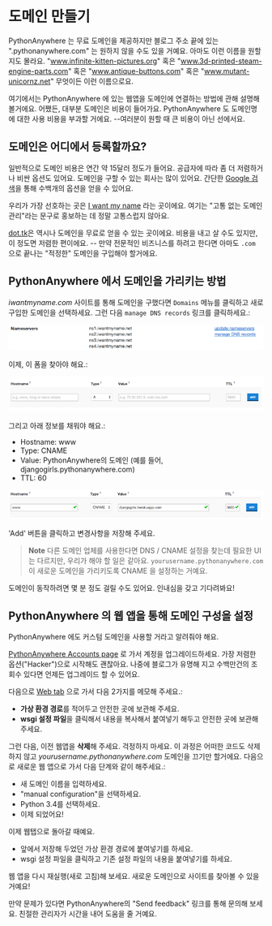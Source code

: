 # 도메인 만들기

PythonAnywhere 는 무료 도메인을 제공하지만 블로그 주소 끝에 있는 ".pythonanywhere.com" 는 원하지 않을 수도 있을 거예요. 아마도 이런 이름을 원할지도 몰라요. "www.infinite-kitten-pictures.org" 혹은 "www.3d-printed-steam-engine-parts.com" 혹은 "www.antique-buttons.com" 혹은 "www.mutant-unicornz.net" 무엇이든 이런 이름으로요.

여기에서는 PythonAnywhere 에 있는 웹앱을 도메인에 연결하는 방법에 관해 설명해 볼거에요. 어쨌든, 대부분 도메인은 비용이 들어가요. PythonAnywhere 도 도메인명에 대한 사용 비용을 부과할 거에요. --여러분이 원할 때 큰 비용이 아닌 선에서요.


## 도메인은 어디에서 등록할까요?

일반적으로 도메인 비용은 연간 약 15달러 정도가 들어요. 공급자에 따라 좀 더 저렴하거나 비싼 옵션도 있어요. 도메인을 구할 수 있는 회사는 많이 있어요. 간단한 [Google 검색](https://www.google.com/search?q=register%20domain)을 통해 수백개의 옵션을 얻을 수 있어요.

우리가 가장 선호하는 곳은 [I want my name](https://iwantmyname.com/) 라는 곳이에요. 여기는 "고통 없는 도메인 관리"라는 문구로 홍보하는 데 정말 고통스럽지 않아요.

[dot.tk](http://www.dot.tk)은 역시나 도메인을 무료로 얻을 수 있는 곳이에요. 비용을 내고 살 수도 있지만, 이 정도면 저렴한 편이에요. -- 만약 전문적인 비즈니스를 하려고 한다면 아마도 `.com` 으로 끝나는 "적정한" 도메인을 구입해야 할거에요. 

## PythonAnywhere 에서 도메인을 가리키는 방법

*iwantmyname.com* 사이트를 통해 도메인을 구했다면 `Domains` 메뉴를 클릭하고 새로 구입한 도메인을 선택하세요. 그런 다음 `manage DNS records` 링크를 클릭하세요.:

![](images/4.png)

이제, 이 폼을 찾아야 해요.:

![](images/5.png)

그리고 아래 정보를 채워야 해요.:
- Hostname: www
- Type: CNAME
- Value: PythonAnywhere의 도메인 (예를 들어, djangogirls.pythonanywhere.com)
- TTL: 60

![](images/6.png)

'Add' 버튼을 클릭하고 변경사항을 저장해 주세요.

> **Note** 다른 도메인 업체를 사용한다면 DNS / CNAME 설정을 찾는데 필요한 UI는 다르지만, 우리가 해야 할 일은 같아요. `yourusername.pythonanywhere.com`이 새로운 도메인을 가리키도록 CNAME 을 설정하는 거예요.

도메인이 동작하려면 몇 분 정도 걸릴 수도 있어요. 인내심을 갖고 기다려봐요!

## PythonAnywhere 의 웹 앱을 통해 도메인 구성을 설정

PythonAnywhere 에도 커스텀 도메인을 사용할 거라고 알려줘야 해요.

[PythonAnywhere Accounts page](https://www.pythonanywhere.com/account/) 로 가서 계정을 업그레이드하세요. 가장 저렴한 옵션("Hacker")으로 시작해도 괜찮아요. 나중에 블로그가 유명해 지고 수백만건의 조회수 있다면 언제든 업그레이드 할 수 있어요.

다음으로 [Web tab](https://www.pythonanywhere.com/web_app_setup/) 으로 가서 다음 2가지를 메모해 주세요.:

* **가상 환경 경로**를 적어두고 안전한 곳에 보관해 주세요.
* **wsgi 설정 파일**을 클릭해서 내용을 복사해서 붙여넣기 해두고 안전한 곳에 보관해 주세요.

그런 다음, 이전 웹앱을 **삭제**해 주세요. 걱정하지 마세요. 이 과정은 어떠한 코드도 삭제하지 않고 *yourusername.pythonanywhere.com* 도메인을 끄기만 할거에요. 다음으로 새로운 웹 앱으로 가서 다음 단계와 같이 해주세요.:

* 새 도메인 이름을 입력하세요.
* "manual configuration"을 선택하세요.
* Python 3.4를 선택하세요.
* 이제 되었어요!

이제 웹탭으로 돌아갈 때예요.

* 앞에서 저장해 두었던 가상 환경 경로에 붙여넣기를 하세요.
* wsgi 설정 파일을 클릭하고 기존 설정 파일의 내용을 붙여넣기를 하세요.

웹 앱을 다시 재실행(새로 고침)해 보세요. 새로운 도메인으로 사이트를 찾아볼 수 있을 거예요!

만약 문제가 있다면 PythonAnywhere의 "Send feedback" 링크를 통해 문의해 보세요. 친절한 관리자가 시간을 내어 도움을 줄 거예요.

